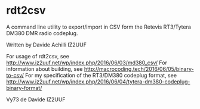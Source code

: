 # rdt2csv
A command line utility to export/import in CSV form the Retevis RT3/Tytera DM380 DMR radio codeplug.

Written by Davide Achilli IZ2UUF

For usage of rdt2csv, see http://www.iz2uuf.net/wp/index.php/2016/06/03/md380_csv/
For information about building, see http://macrocoding.tech/2016/06/05/binary-to-csv/
For my specification of the RT3/DM380 codeplug format, see http://www.iz2uuf.net/wp/index.php/2016/06/04/tytera-dm380-codeplug-binary-format/

Vy73 de Davide IZ2UUF

